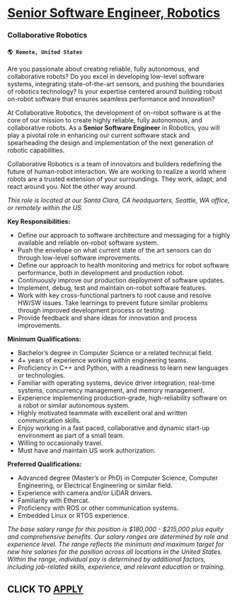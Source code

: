# [Senior Software Engineer, Robotics](https://www.remotewlb.com/apply/senior-software-engineer-robotics)  
### Collaborative Robotics  
#### `🌎 Remote, United States`  

Are you passionate about creating reliable, fully autonomous, and collaborative robots? Do you excel in developing low-level software systems, integrating state-of-the-art sensors, and pushing the boundaries of robotics technology? Is your expertise centered around building robust on-robot software that ensures seamless performance and innovation?

At Collaborative Robotics, the development of on-robot software is at the core of our mission to create highly reliable, fully autonomous, and collaborative robots. As a **Senior Software Engineer** in Robotics, you will play a pivotal role in enhancing our current software stack and spearheading the design and implementation of the next generation of robotic capabilities.

Collaborative Robotics is a team of innovators and builders redefining the future of human-robot interaction. We are working to realize a world where robots are a trusted extension of your surroundings. They work, adapt, and react around you. Not the other way around.

_This role is located at our Santa Clara, CA headquarters, Seattle, WA office, or remotely within the US._

**Key Responsibilities:**

  * Define our approach to software architecture and messaging for a highly available and reliable on-robot software system.
  * Push the envelope on what current state of the art sensors can do through low-level software improvements.
  * Define our approach to health monitoring and metrics for robot software performance, both in development and production robot.
  * Continuously improve our production deployment of software updates.
  * Implement, debug, test and maintain on-robot software features.
  * Work with key cross-functional partners to root cause and resolve HW/SW issues. Take learnings to prevent future similar problems through improved development process or testing.
  * Provide feedback and share ideas for innovation and process improvements.

**Minimum Qualifications:**

  * Bachelor’s degree in Computer Science or a related technical field.
  * 4+ years of experience working within engineering teams.
  * Proficiency in C++ and Python, with a readiness to learn new languages or technologies.
  * Familiar with operating systems, device driver integration, real-time systems, concurrency management, and memory management.
  * Experience implementing production-grade, high-reliability software on a robot or similar autonomous system.
  * Highly motivated teammate with excellent oral and written communication skills.
  * Enjoy working in a fast paced, collaborative and dynamic start-up environment as part of a small team.
  * Willing to occasionally travel.
  * Must have and maintain US work authorization.

**Preferred Qualifications:**

  * Advanced degree (Master’s or PhD) in Computer Science, Computer Engineering, or Electrical Engineering or similar field.
  * Experience with camera and/or LiDAR drivers.
  * Familiarity with Ethercat.
  * Proficiency with ROS or other communication systems.
  * Embedded Linux or RTOS experience.

_The base salary range for this position is $180,000 - $215,000 plus equity and comprehensive benefits. Our salary ranges are determined by role and experience level. The range reflects the minimum and maximum target for new hire salaries for the position across all locations in the United States. Within the range, individual pay is determined by additional factors, including job-related skills, experience, and relevant education or training._

  
## CLICK TO [APPLY](https://www.remotewlb.com/apply/senior-software-engineer-robotics)

